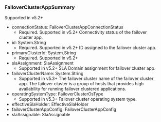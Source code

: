 ### FailoverClusterAppSummary
Supported in v5.2+

- connectionStatus: FailoverClusterAppConnectionStatus
  - Required. Supported in v5.2+
Connectivity status of the failover cluster app.
- id: System.String
  - Required. Supported in v5.2+
ID assigned to the failover cluster app.
- primaryClusterId: System.String
  - Required. Supported in v5.2+
- slaAssignment: SlaAssignment
  - Supported in v5.2+
SLA Domain assignment for failover cluster app.
- failoverClusterName: System.String
  - Supported in v5.3+
The failover cluster name of the failover cluster app. The failover cluster is a group of hosts that provides high availability for running failover clustered applications.
- operatingSystemType: FailoverClusterOsType
  - Supported in v5.3+
Failover cluster operating system type.
- effectiveSlaHolder: EffectiveSlaHolder
- failoverClusterAppConfig: FailoverClusterAppConfig
- slaAssignable: SlaAssignable
